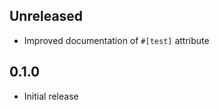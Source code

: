 Unreleased
----------
- Improved documentation of `#[test]` attribute


0.1.0
-----
- Initial release
